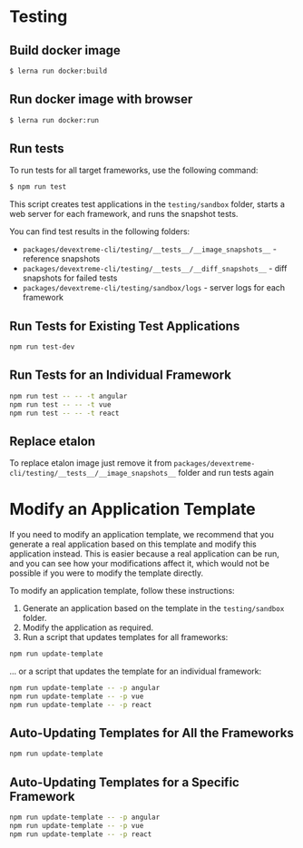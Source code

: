 # Testing

## Build docker image 
```sh
$ lerna run docker:build
```

## Run docker image with browser
```sh
$ lerna run docker:run
```

## Run tests 

To run tests for all target frameworks, use the following command:

```sh
$ npm run test
```

This script creates test applications in the `testing/sandbox` folder, starts a web server for each framework, and runs the snapshot tests.

You can find test results in the following folders:

- `packages/devextreme-cli/testing/__tests__/__image_snapshots__` - reference snapshots
- `packages/devextreme-cli/testing/__tests__/__diff_snapshots__` - diff snapshots for failed tests
- `packages/devextreme-cli/testing/sandbox/logs` - server logs for each framework

## Run Tests for Existing Test Applications

```sh
npm run test-dev
```

## Run Tests for an Individual Framework

```sh
npm run test -- -- -t angular
npm run test -- -- -t vue
npm run test -- -- -t react
```

## Replace etalon

To replace etalon image just remove it from `packages/devextreme-cli/testing/__tests__/__image_snapshots__` folder and run tests again

# Modify an Application Template

If you need to modify an application template, we recommend that you generate a real application based on this template and modify this application instead. This is easier because a real application can be run, and you can see how your modifications affect it, which would not be possible if you were to modify the template directly.

To modify an application template, follow these instructions:

1. Generate an application based on the template in the `testing/sandbox` folder.
2. Modify the application as required.
3. Run a script that updates templates for all frameworks:

```sh
npm run update-template
```
... or a script that updates the template for an individual framework:

```sh
npm run update-template -- -p angular
npm run update-template -- -p vue
npm run update-template -- -p react
```

## Auto-Updating Templates for All the Frameworks

```sh
npm run update-template
```

## Auto-Updating Templates for a Specific Framework

```sh
npm run update-template -- -p angular
npm run update-template -- -p vue
npm run update-template -- -p react
```
